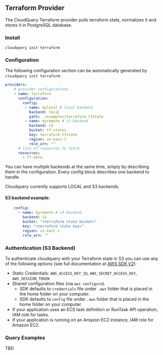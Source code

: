 ## Terraform Provider

The CloudQuery Terraform provider pulls terraform state, normalizes it and stores it in PostgreSQL database.

### Install

```shell
cloudquery init terraform
```

### Configuration

The following configuration section can be automatically generated by `cloudquery init terraform`:

```yaml
providers:
    # provider configurations
    - name: terraform
      configuration:
        config:
         - name: mylocal # local backend
           backend: local
           path: ./examples/terraform.tfstate
         - name: myremote # s3 backend
           backend: s3
           bucket: tf-states
           key: terraform.tfstate
           region: us-east-1
           role_arn: ""
      # list of resources to fetch
      resources:
        - tf.data
```

You can have multiple backends at the same time, simply by describing them in the configuration. Every config block describes one backend to handle.

Cloudquery currently supports LOCAL and S3 backends.
#### S3 backend example:
```yaml
    config:
      - name: myremote # s3 backend
        backend: s3
        bucket: "<terraform state bucket>"
        key: "<terraform state key>"
        region: us-east-1
        role_arn: ""
```

### Authentication (S3 Backend)

To authenticate cloudquery with your Terraform state in S3 you can use any of the following options (see full documentation at [AWS SDK V2](https://aws.github.io/aws-sdk-go-v2/docs/configuring-sdk/#specifying-credentials)):

- Static Credentials: `AWS_ACCESS_KEY_ID`, `AWS_SECRET_ACCESS_KEY`, `AWS_SESSION_TOKEN`
- Shared configuration files (via `aws configure`).
    - SDK defaults to `credentials` file under `.aws` folder that is placed in the home folder on your computer.
    - SDK defaults to `config` file under `.aws` folder that is placed in the home folder on your computer.
- If your application uses an ECS task definition or RunTask API operation, IAM role for tasks.
- If your application is running on an Amazon EC2 instance, IAM role for Amazon EC2.


### Query Examples
 TBD